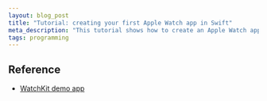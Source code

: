 ```yaml
---
layout: blog_post
title: "Tutorial: creating your first Apple Watch app in Swift"
meta_description: "This tutorial shows how to create an Apple Watch app in Xcode using Swift."
tags: programming
---
```




## Reference

* [WatchKit demo app](https://github.com/evgenyneu/watch-kit-app-demo)
